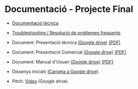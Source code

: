 # Documentació - Projecte Final

- [Documentació tècnica](documentacio_tecnica.md)

- [Troubleshooting / Resolució de problemes frequents](FAQ.md)

- Document: Presentació tècnica [(Google drive)](https://docs.google.com/document/d/1LmcplbfL-vCGtBBVXB4JixlvYehcF4J3QmM5Ba616Uk/edit?usp=sharing) [(PDF)](Presentació%20Tècnica.pdf)

- Document: Presentació Comercial [(Google drive)](https://docs.google.com/document/d/15z0fRUmtZ8m2_pOSzuI_9aWlYE14_1bXZJ32zNaEUYg/edit?usp=sharing) [(PDF)](Presentació%20Comercial.pdf)

- Document: Manual d'Usuari [(Google drive)](https://docs.google.com/document/d/1_6vDyyJum24xqnkbB4BNXbFiyEh2Uitg-1b5YXdwHeI/edit?usp=sharing) [(PDF)](https://google.cat)

- Dissenys inicials [(Carpeta a Google drive)](https://google.cat)

- Pitch: [Video](https://google.cat) (Google drive)